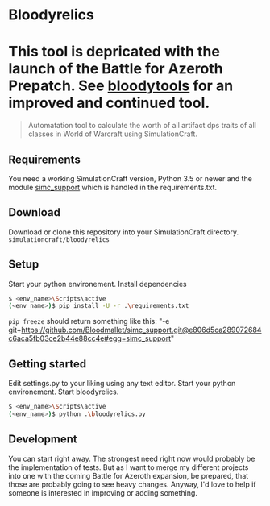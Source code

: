 Bloodyrelics
===========

# This tool is depricated with the launch of the Battle for Azeroth Prepatch. See [bloodytools](https://github.com/Bloodmallet/bloodytools) for an improved and continued tool.

> Automatation tool to calculate the worth of all artifact dps traits of all classes in World of Warcraft using SimulationCraft.

## Requirements
You need a working SimulationCraft version, Python 3.5 or newer and the module [simc_support](https://github.com/Bloodmallet/simc_support) which is handled in the requirements.txt.

## Download
Download or clone this repository into your SimulationCraft directory. `simulationcraft/bloodyrelics`

## Setup
Start your python environement. Install dependencies
```sh
$ <env_name>\Scripts\active
(<env_name>)$ pip install -U -r .\requirements.txt
```

`pip freeze` should return something like this: "-e git+https://github.com/Bloodmallet/simc_support.git@e806d5ca289072684c6aca5fb03ce2b44e88cc4e#egg=simc_support"

## Getting started
Edit settings.py to your liking using any text editor. Start your python environement. Start bloodyrelics.
```sh
$ <env_name>\Scripts\active
(<env_name>)$ python .\bloodyrelics.py
```

## Development
You can start right away. The strongest need right now would probably be the implementation of tests. But as I want to merge my different projects into one with the coming Battle for Azeroth expansion, be prepared, that those are probably going to see heavy changes. Anyway, I'd love to help if someone is interested in improving or adding something.
